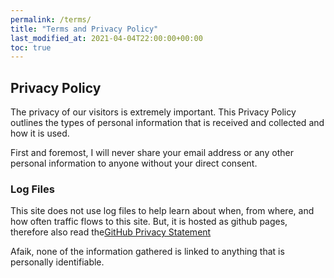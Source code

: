 ```yaml
---
permalink: /terms/
title: "Terms and Privacy Policy"
last_modified_at: 2021-04-04T22:00:00+00:00
toc: true
---
```


## Privacy Policy

The privacy of our visitors is extremely important. This Privacy Policy outlines the types of personal information that is received and collected and how it is used.

First and foremost, I will never share your email address or any other personal information to anyone without your direct consent.

### Log Files

This site does not use log files to help learn about when, from where, and how often traffic flows to this site. But, it is hosted as github pages, therefore also read the[GitHub Privacy Statement](https://docs.github.com/en/github/site-policy/github-privacy-statement)

Afaik, none of the information gathered is linked to anything that is personally identifiable.
